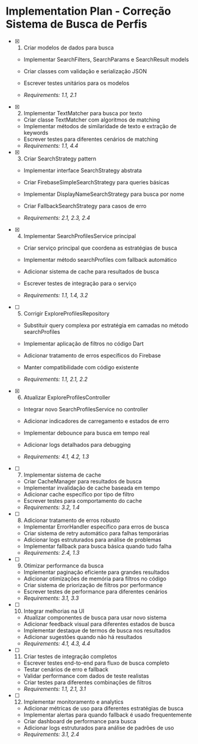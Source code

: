 # Implementation Plan - Correção Sistema de Busca de Perfis

- [x] 1. Criar modelos de dados para busca



  - Implementar SearchFilters, SearchParams e SearchResult models
  - Criar classes com validação e serialização JSON
  - Escrever testes unitários para os modelos



  - _Requirements: 1.1, 2.1_

- [x] 2. Implementar TextMatcher para busca por texto






  - Criar classe TextMatcher com algoritmos de matching
  - Implementar métodos de similaridade de texto e extração de keywords
  - Escrever testes para diferentes cenários de matching
  - _Requirements: 1.1, 4.4_




- [x] 3. Criar SearchStrategy pattern



  - Implementar interface SearchStrategy abstrata
  - Criar FirebaseSimpleSearchStrategy para queries básicas



  - Implementar DisplayNameSearchStrategy para busca por nome
  - Criar FallbackSearchStrategy para casos de erro
  - _Requirements: 2.1, 2.3, 2.4_

- [x] 4. Implementar SearchProfilesService principal



  - Criar serviço principal que coordena as estratégias de busca
  - Implementar método searchProfiles com fallback automático






  - Adicionar sistema de cache para resultados de busca
  - Escrever testes de integração para o serviço




  - _Requirements: 1.1, 1.4, 3.2_



- [ ] 5. Corrigir ExploreProfilesRepository
  - Substituir query complexa por estratégia em camadas no método searchProfiles
  - Implementar aplicação de filtros no código Dart





  - Adicionar tratamento de erros específicos do Firebase
  - Manter compatibilidade com código existente
  - _Requirements: 1.1, 2.1, 2.2_




- [x] 6. Atualizar ExploreProfilesController














  - Integrar novo SearchProfilesService no controller
  - Adicionar indicadores de carregamento e estados de erro
  - Implementar debounce para busca em tempo real



  - Adicionar logs detalhados para debugging
  - _Requirements: 4.1, 4.2, 1.3_

- [ ] 7. Implementar sistema de cache
  - Criar CacheManager para resultados de busca
  - Implementar invalidação de cache baseada em tempo
  - Adicionar cache específico por tipo de filtro
  - Escrever testes para comportamento do cache
  - _Requirements: 3.2, 1.4_

- [ ] 8. Adicionar tratamento de erros robusto
  - Implementar ErrorHandler específico para erros de busca
  - Criar sistema de retry automático para falhas temporárias
  - Adicionar logs estruturados para análise de problemas
  - Implementar fallback para busca básica quando tudo falha
  - _Requirements: 2.4, 1.3_

- [ ] 9. Otimizar performance da busca
  - Implementar paginação eficiente para grandes resultados
  - Adicionar otimizações de memória para filtros no código
  - Criar sistema de priorização de filtros por performance
  - Escrever testes de performance para diferentes cenários
  - _Requirements: 3.1, 3.3_

- [ ] 10. Integrar melhorias na UI
  - Atualizar componentes de busca para usar novo sistema
  - Adicionar feedback visual para diferentes estados de busca
  - Implementar destaque de termos de busca nos resultados
  - Adicionar sugestões quando não há resultados
  - _Requirements: 4.1, 4.3, 4.4_

- [ ] 11. Criar testes de integração completos
  - Escrever testes end-to-end para fluxo de busca completo
  - Testar cenários de erro e fallback
  - Validar performance com dados de teste realistas
  - Criar testes para diferentes combinações de filtros
  - _Requirements: 1.1, 2.1, 3.1_

- [ ] 12. Implementar monitoramento e analytics
  - Adicionar métricas de uso para diferentes estratégias de busca
  - Implementar alertas para quando fallback é usado frequentemente
  - Criar dashboard de performance para busca
  - Adicionar logs estruturados para análise de padrões de uso
  - _Requirements: 3.1, 2.4_